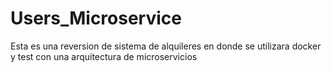 # Users_Microservice
Esta es una reversion de sistema de alquileres en donde se utilizara docker y test con una arquitectura de microservicios

